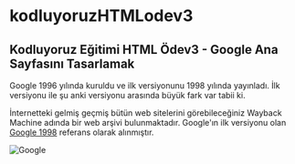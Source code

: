 # kodluyoruzHTMLodev3

## Kodluyoruz Eğitimi HTML Ödev3 - Google Ana Sayfasını Tasarlamak

Google 1996 yılında kuruldu ve ilk versiyonunu 1998 yılında yayınladı. İlk versiyonu ile şu anki versiyonu arasında büyük fark var tabii ki. 

İnternetteki gelmiş geçmiş bütün web sitelerini görebileceğiniz Wayback Machine adında bir web arşivi bulunmaktadır.
Google'ın ilk versiyonu olan [Google 1998](https://web.archive.org/web/19981202230410if_/http://www.google.com/) referans olarak alınmıştır. 

![Google](https://web.archive.org/web/19981202230410if_/http://www.google.com/)
